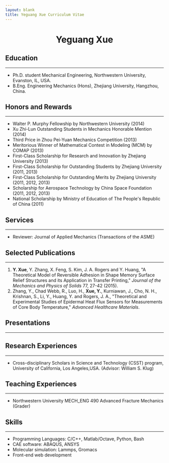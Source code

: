 ```yaml
---
layout: blank
title: Yeguang Xue Curriculum Vitae
---
```


<h1 style="text-align: center">Yeguang Xue</h1>


## Education

----

* Ph.D. student Mechanical Engineering, Northwestern University, Evanston, IL, USA.
* B.Eng. Engineering Mechanics (Hons), Zhejiang University, Hangzhou, China.


## Honors and Rewards

----

* Walter P. Murphy Fellowship by Northwestern University (2014)
* Xu Zhi-Lun Outstanding Students in Mechanics Honorable Mention (2014)
* Third Price in Zhou Pei-Yuan Mechanics Competition (2013)
* Meritorious Winner of Mathematical Contest in Modeling (MCM) by COMAP (2013)
* First-Class Scholarship for Research and Innovation by Zhejiang University (2013)
* First-Class Scholarship for Outstanding Students by Zhejiang University (2011, 2013)
* First-Class Scholarship for Outstanding Merits by Zhejiang University (2011, 2012, 2013)
* Scholarship for Aerospace Technology by China Space Foundation (2011, 2012, 2013)
* National Scholarship by Ministry of Education of The People's Republic of China (2011)

## Services

----

* Reviewer: Journal of Applied Mechanics (Transactions of the ASME)


## Selected Publications

----

1. **Y. Xue**, Y. Zhang, X. Feng, S. Kim, J. A. Rogers and Y. Huang, "A Theoretical Model of Reversible Adhesion in Shape Memory Surface Relief Structures and its Application in Transfer Printing," *Journal of the Mechanics and Physics of Solids* 77, 27-42 (2015).
2. Zhang, Y., Chad Webb, R., Luo, H., **Xue, Y.**, Kurniawan, J., Cho, N. H., Krishnan, S., Li, Y., Huang, Y. and Rogers, J. A., "Theoretical and Experimental Studies of Epidermal Heat Flux Sensors for Measurements of Core Body Temperature," *Advanced Healthcare Materials*.


## Presentations

----



## Research Experiences
----

* Cross-disciplinary Scholars in Science and Technology (CSST) program, University of California, Los Angeles,USA. (Advisor: William S. Klug)


## Teaching Experiences

----

* Northwestern University MECH_ENG 490 Advanced Fracture Mechanics (Grader)


## Skills

----

* Programming Languages: C/C++, Matlab/Octave, Python, Bash
* CAE software: ABAQUS, ANSYS
* Molecular simulation: Lammps, Gromacs
* Front-end web development
